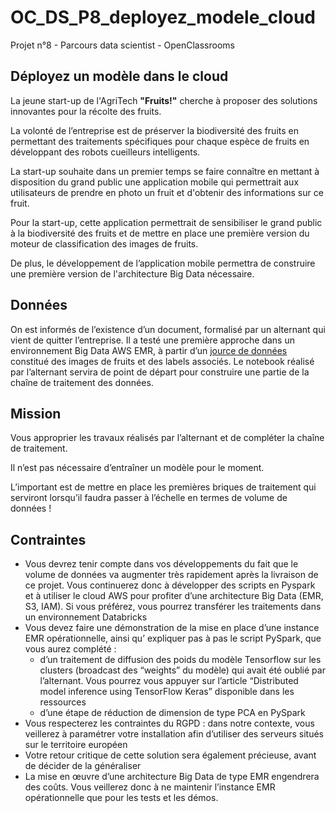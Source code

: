 # OC_DS_P8_deployez_modele_cloud
Projet n°8 - Parcours data scientist - OpenClassrooms

## Déployez un modèle dans le cloud
La jeune start-up de l'AgriTech __"Fruits!"__ cherche à proposer des solutions innovantes pour la récolte des fruits.

La volonté de l’entreprise est de préserver la biodiversité des fruits en permettant des traitements spécifiques pour chaque espèce de fruits en développant des robots cueilleurs intelligents.

La start-up souhaite dans un premier temps se faire connaître en mettant à disposition du grand public une application mobile qui permettrait aux utilisateurs de prendre en photo un fruit et d'obtenir des informations sur ce fruit.

Pour la start-up, cette application permettrait de sensibiliser le grand public à la biodiversité des fruits et de mettre en place une première version du moteur de classification des images de fruits.

De plus, le développement de l’application mobile permettra de construire une première version de l'architecture Big Data nécessaire.


## Données
On est informés de l’existence d’un document, formalisé par un alternant qui vient de quitter l’entreprise. Il a testé une première approche dans un environnement Big Data AWS EMR, à partir d’un [jource de données](https://www.kaggle.com/datasets/moltean/fruits) constitué des images de fruits et des labels associés. Le notebook réalisé par l’alternant servira de point de départ pour construire une partie de la chaîne de traitement des données.


## Mission
Vous approprier les travaux réalisés par l’alternant et de compléter la chaîne de traitement.

Il n’est pas nécessaire d’entraîner un modèle pour le moment.

L’important est de mettre en place les premières briques de traitement qui serviront lorsqu’il faudra passer à l’échelle en termes de volume de données !


## Contraintes

- Vous devrez tenir compte dans vos développements du fait que le volume de données va augmenter très rapidement après la livraison de ce projet. Vous continuerez donc à développer des scripts en Pyspark et à utiliser le cloud AWS pour profiter d’une architecture Big Data (EMR, S3, IAM). Si vous préférez, vous pourrez transférer les traitements dans un environnement Databricks
- Vous devez faire une démonstration de la mise en place d’une instance EMR opérationnelle, ainsi qu’ expliquer pas à pas le script PySpark, que vous aurez complété : 
	- d’un traitement de diffusion des poids du modèle Tensorflow sur les clusters (broadcast des “weights” du modèle) qui avait été oublié par l’alternant. Vous pourrez vous appuyer sur l’article “Distributed model inference using TensorFlow Keras” disponible dans les ressources
	- d’une étape de réduction de dimension de type PCA en PySpark 
- Vous respecterez les contraintes du RGPD : dans notre contexte, vous veillerez à paramétrer votre installation afin d’utiliser des serveurs situés sur le territoire européen 
- Votre retour critique de cette solution sera également précieuse, avant de décider de la généraliser
- La mise en œuvre d’une architecture Big Data de type EMR engendrera des coûts. Vous veillerez donc à ne maintenir l’instance EMR opérationnelle que pour les tests et les démos.
